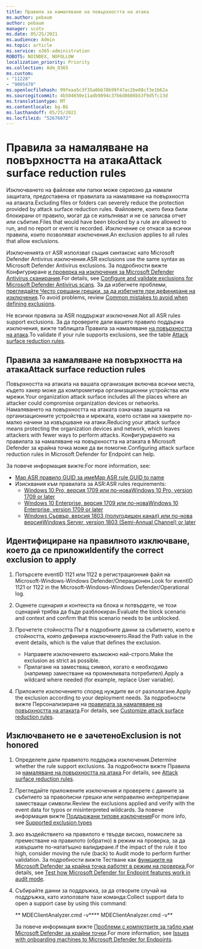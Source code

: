 ```yaml
---
title: Правила за намаляване на повърхността на атака
ms.author: pebaum
author: pebaum
manager: scotv
ms.date: 05/25/2021
ms.audience: Admin
ms.topic: article
ms.service: o365-administration
ROBOTS: NOINDEX, NOFOLLOW
localization_priority: Priority
ms.collection: Adm_O365
ms.custom:
- "11228"
- "9005470"
ms.openlocfilehash: 99feaa5c3f35a0bb78b99f47ac2be88cf3e1b62a
ms.sourcegitcommit: 4b504650e11adb9894c37b6d8608b53f9d5fc13d
ms.translationtype: MT
ms.contentlocale: bg-BG
ms.lasthandoff: 05/25/2021
ms.locfileid: "52676072"
---
```

# <a name="attack-surface-reduction-rules"></a><span data-ttu-id="c8bf5-102">Правила за намаляване на повърхността на атака</span><span class="sxs-lookup"><span data-stu-id="c8bf5-102">Attack surface reduction rules</span></span>

<span data-ttu-id="c8bf5-103">Изключването на файлове или папки може сериозно да намали защитата, предоставена от правилата за намаляване на повърхността на атаката.</span><span class="sxs-lookup"><span data-stu-id="c8bf5-103">Excluding files or folders can severely reduce the protection provided by attack surface reduction rules.</span></span> <span data-ttu-id="c8bf5-104">Файловете, които биха били блокирани от правило, могат да се изпълняват и не се записва отчет или събитие.</span><span class="sxs-lookup"><span data-stu-id="c8bf5-104">Files that would have been blocked by a rule are allowed to run, and no report or event is recorded.</span></span> <span data-ttu-id="c8bf5-105">Изключение се отнася за всички правила, които позволяват изключения.</span><span class="sxs-lookup"><span data-stu-id="c8bf5-105">An exclusion applies to all rules that allow exclusions.</span></span>

<span data-ttu-id="c8bf5-106">Изключенията от ASR използват същия синтаксис като Microsoft Defender Antivirus изключения.</span><span class="sxs-lookup"><span data-stu-id="c8bf5-106">ASR exclusions use the same syntax as Microsoft Defender Antivirus exclusions.</span></span> <span data-ttu-id="c8bf5-107">За подробности вижте Конфигуриране [и проверка на изключения за Microsoft Defender Antivirus сканирания](/microsoft-365/security/defender-endpoint/configure-exclusions-microsoft-defender-antivirus).</span><span class="sxs-lookup"><span data-stu-id="c8bf5-107">For details, see [Configure and validate exclusions for Microsoft Defender Antivirus scans](/microsoft-365/security/defender-endpoint/configure-exclusions-microsoft-defender-antivirus).</span></span> <span data-ttu-id="c8bf5-108">За да избегнете проблеми, [прегледайте Често срещани грешки, за да избегнете при дефиниране на изключения](/microsoft-365/security/defender-endpoint/common-exclusion-mistakes-microsoft-defender-antivirus).</span><span class="sxs-lookup"><span data-stu-id="c8bf5-108">To avoid problems, review [Common mistakes to avoid when defining exclusions](/microsoft-365/security/defender-endpoint/common-exclusion-mistakes-microsoft-defender-antivirus).</span></span>

<span data-ttu-id="c8bf5-109">Не всички правила за ASR поддържат изключения.</span><span class="sxs-lookup"><span data-stu-id="c8bf5-109">Not all ASR rules support exclusions.</span></span> <span data-ttu-id="c8bf5-110">За да проверите дали вашето правило поддържа изключения, вижте таблицата Правила за намаляване [на повърхността на атака](/microsoft-365/security/defender-endpoint/attack-surface-reduction#attack-surface-reduction-rules).</span><span class="sxs-lookup"><span data-stu-id="c8bf5-110">To validate if your rule supports exclusions, see the table [Attack surface reduction rules](/microsoft-365/security/defender-endpoint/attack-surface-reduction#attack-surface-reduction-rules).</span></span>

## <a name="attack-surface-reduction-rules"></a><span data-ttu-id="c8bf5-111">Правила за намаляване на повърхността на атака</span><span class="sxs-lookup"><span data-stu-id="c8bf5-111">Attack surface reduction rules</span></span>

<span data-ttu-id="c8bf5-112">Повърхността на атаката на вашата организация включва всички места, където хакер може да компрометира организационни устройства или мрежи.</span><span class="sxs-lookup"><span data-stu-id="c8bf5-112">Your organization attack surface includes all the places where an attacker could compromise organization devices or networks.</span></span> <span data-ttu-id="c8bf5-113">Намаляването на повърхността на атаката означава защита на организационните устройства и мрежата, което оставя на хакерите по-малко начини за извършване на атаки.</span><span class="sxs-lookup"><span data-stu-id="c8bf5-113">Reducing your attack surface means protecting the organization devices and network, which leaves attackers with fewer ways to perform attacks.</span></span> <span data-ttu-id="c8bf5-114">Конфигурирането на правилата за намаляване на повърхността на атаката в Microsoft Defender за крайна точка може да ви помогне.</span><span class="sxs-lookup"><span data-stu-id="c8bf5-114">Configuring attack surface reduction rules in Microsoft Defender for Endpoint can help.</span></span>

<span data-ttu-id="c8bf5-115">За повече информация вижте:</span><span class="sxs-lookup"><span data-stu-id="c8bf5-115">For more information, see:</span></span>

- [<span data-ttu-id="c8bf5-116">Map ASR правило GUID за име</span><span class="sxs-lookup"><span data-stu-id="c8bf5-116">Map ASR rule GUID to name</span></span>](/microsoft-365/security/defender-endpoint/attack-surface-reduction#attack-surface-reduction-rules)
- <span data-ttu-id="c8bf5-117">Изисквания към правилата за ASR:</span><span class="sxs-lookup"><span data-stu-id="c8bf5-117">ASR rules requirements:</span></span>
    - [<span data-ttu-id="c8bf5-118">Windows 10 Pro, версия 1709 или по-нова</span><span class="sxs-lookup"><span data-stu-id="c8bf5-118">Windows 10 Pro, version 1709 or later</span></span>](/windows/whats-new/whats-new-windows-10-version-1709)
    - [<span data-ttu-id="c8bf5-119">Windows 10 Enterprise, версия 1709 или по-нова</span><span class="sxs-lookup"><span data-stu-id="c8bf5-119">Windows 10 Enterprise, version 1709 or later</span></span>](/windows/whats-new/whats-new-windows-10-version-1709)
    - [<span data-ttu-id="c8bf5-120">Windows Сървър, версия 1803 (полугодишен канал) или по-нова версия</span><span class="sxs-lookup"><span data-stu-id="c8bf5-120">Windows Server, version 1803 (Semi-Annual Channel) or later</span></span>](/windows-server/get-started/whats-new-in-windows-server-1803)

## <a name="identify-the-correct-exclusion-to-apply"></a><span data-ttu-id="c8bf5-121">Идентифициране на правилното изключване, което да се приложи</span><span class="sxs-lookup"><span data-stu-id="c8bf5-121">Identify the correct exclusion to apply</span></span>

1. <span data-ttu-id="c8bf5-122">Потърсете eventID 1121 или 1122 в регистрационния файл на Microsoft-Windows-Windows Defender/Операционен.</span><span class="sxs-lookup"><span data-stu-id="c8bf5-122">Look for eventID 1121 or 1122 in the Microsoft-Windows-Windows Defender/Operational log.</span></span>

1. <span data-ttu-id="c8bf5-123">Оценете сценария и контекста на блока и потвърдете, че този сценарий трябва да бъде разблокиран.</span><span class="sxs-lookup"><span data-stu-id="c8bf5-123">Evaluate the block scenario and context and confirm that this scenario needs to be unblocked.</span></span>

1. <span data-ttu-id="c8bf5-124">Прочетете стойността Път в подробните данни за събитието, което е стойността, която дефинира изключението.</span><span class="sxs-lookup"><span data-stu-id="c8bf5-124">Read the Path value in the event details, which is the value that defines the exclusion.</span></span>
    - <span data-ttu-id="c8bf5-125">Направете изключението възможно най-строго.</span><span class="sxs-lookup"><span data-stu-id="c8bf5-125">Make the exclusion as strict as possible.</span></span>
    - <span data-ttu-id="c8bf5-126">Прилагане на заместващ символ, когато е необходимо (например заместване на променливата потребител).</span><span class="sxs-lookup"><span data-stu-id="c8bf5-126">Apply a wildcard where needed (for example, replace User variable).</span></span>

1. <span data-ttu-id="c8bf5-127">Приложете изключението според нуждите ви от разполагане.</span><span class="sxs-lookup"><span data-stu-id="c8bf5-127">Apply the exclusion according to your deployment needs.</span></span> <span data-ttu-id="c8bf5-128">За подробности вижте Персонализиране на [правилата за намаляване на повърхността на атаката](/microsoft-365/security/defender-endpoint/customize-attack-surface-reduction).</span><span class="sxs-lookup"><span data-stu-id="c8bf5-128">For details, see [Customize attack surface reduction rules](/microsoft-365/security/defender-endpoint/customize-attack-surface-reduction).</span></span>

## <a name="exclusion-is-not-honored"></a><span data-ttu-id="c8bf5-129">Изключването не е зачетено</span><span class="sxs-lookup"><span data-stu-id="c8bf5-129">Exclusion is not honored</span></span>

1. <span data-ttu-id="c8bf5-130">Определете дали правилото поддържа изключения.</span><span class="sxs-lookup"><span data-stu-id="c8bf5-130">Determine whether the rule support exclusions.</span></span> <span data-ttu-id="c8bf5-131">За подробности вижте Правила за [намаляване на повърхността на атака](/microsoft-365/security/defender-endpoint/attack-surface-reduction#attack-surface-reduction-rules).</span><span class="sxs-lookup"><span data-stu-id="c8bf5-131">For details, see [Attack surface reduction rules](/microsoft-365/security/defender-endpoint/attack-surface-reduction#attack-surface-reduction-rules).</span></span>

1. <span data-ttu-id="c8bf5-132">Прегледайте приложените изключения и проверете с данните за събитието за правописни грешки или неправилно интерпретирани заместващи символи.</span><span class="sxs-lookup"><span data-stu-id="c8bf5-132">Review the exclusions applied and verify with the event data for typos or misinterpreted wildcards.</span></span> <span data-ttu-id="c8bf5-133">За повече информация вижте [Поддържани типове изключения](/microsoft-365/security/defender-endpoint/mac-exclusions#supported-exclusion-types)</span><span class="sxs-lookup"><span data-stu-id="c8bf5-133">For more info, see [Supported exclusion types](/microsoft-365/security/defender-endpoint/mac-exclusions#supported-exclusion-types)</span></span>

1. <span data-ttu-id="c8bf5-134">ако въздействието на правилото е твърде високо, помислете за преместване на правилото (обратно) в режим на проверка, за да извършите по-нататъшно валидиране.</span><span class="sxs-lookup"><span data-stu-id="c8bf5-134">if the impact of the rule it too high, consider moving the rule (back) to Audit mode to perform further validation.</span></span> <span data-ttu-id="c8bf5-135">За подробности вижте Тестване как [функциите на Microsoft Defender за крайна точка работят в режим на проверка.](/microsoft-365/security/defender-endpoint/audit-windows-defender)</span><span class="sxs-lookup"><span data-stu-id="c8bf5-135">For details, see [Test how Microsoft Defender for Endpoint features work in audit mode](/microsoft-365/security/defender-endpoint/audit-windows-defender).</span></span>

1. <span data-ttu-id="c8bf5-136">Събирайте данни за поддръжка, за да отворите случай на поддръжка, като използвате тази команда:</span><span class="sxs-lookup"><span data-stu-id="c8bf5-136">Collect support data to open a support case by using this command:</span></span>
    
   <span data-ttu-id="c8bf5-137">\*\* MDEClientAnalyzer.cmd -v\*\*</span><span class="sxs-lookup"><span data-stu-id="c8bf5-137">\*\* MDEClientAnalyzer.cmd -v\*\*</span></span>

    <span data-ttu-id="c8bf5-138">За повече информация вижте [Проблеми с компютрите за табло към Microsoft Defender за крайни точки](issues-with-onboarding-machines.md).</span><span class="sxs-lookup"><span data-stu-id="c8bf5-138">For more information, see [Issues with onboarding machines to Microsoft Defender for Endpoints](issues-with-onboarding-machines.md).</span></span>
